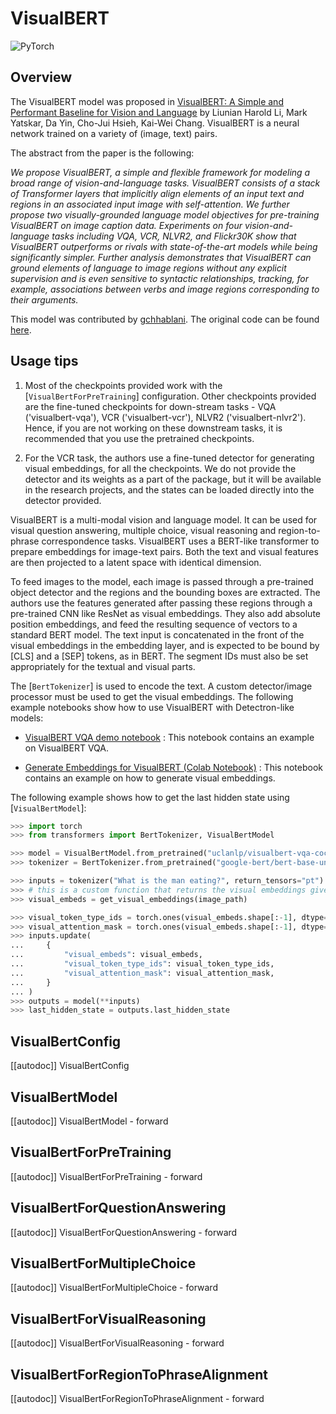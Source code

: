 <!--Copyright 2021 The HuggingFace Team. All rights reserved.

Licensed under the Apache License, Version 2.0 (the "License"); you may not use this file except in compliance with
the License. You may obtain a copy of the License at

http://www.apache.org/licenses/LICENSE-2.0

Unless required by applicable law or agreed to in writing, software distributed under the License is distributed on
an "AS IS" BASIS, WITHOUT WARRANTIES OR CONDITIONS OF ANY KIND, either express or implied. See the License for the
specific language governing permissions and limitations under the License.

⚠️ Note that this file is in Markdown but contain specific syntax for our doc-builder (similar to MDX) that may not be
rendered properly in your Markdown viewer.

-->

# VisualBERT

<div class="flex flex-wrap space-x-1">
<img alt="PyTorch" src="https://img.shields.io/badge/PyTorch-DE3412?style=flat&logo=pytorch&logoColor=white">
</div>

## Overview

The VisualBERT model was proposed in [VisualBERT: A Simple and Performant Baseline for Vision and Language](https://huggingface.co/papers/1908.03557) by Liunian Harold Li, Mark Yatskar, Da Yin, Cho-Jui Hsieh, Kai-Wei Chang.
VisualBERT is a neural network trained on a variety of (image, text) pairs.

The abstract from the paper is the following:

*We propose VisualBERT, a simple and flexible framework for modeling a broad range of vision-and-language tasks.
VisualBERT consists of a stack of Transformer layers that implicitly align elements of an input text and regions in an
associated input image with self-attention. We further propose two visually-grounded language model objectives for
pre-training VisualBERT on image caption data. Experiments on four vision-and-language tasks including VQA, VCR, NLVR2,
and Flickr30K show that VisualBERT outperforms or rivals with state-of-the-art models while being significantly
simpler. Further analysis demonstrates that VisualBERT can ground elements of language to image regions without any
explicit supervision and is even sensitive to syntactic relationships, tracking, for example, associations between
verbs and image regions corresponding to their arguments.*

This model was contributed by [gchhablani](https://huggingface.co/gchhablani). The original code can be found [here](https://github.com/uclanlp/visualbert).

## Usage tips

1. Most of the checkpoints provided work with the [`VisualBertForPreTraining`] configuration. Other
   checkpoints provided are the fine-tuned checkpoints for down-stream tasks - VQA ('visualbert-vqa'), VCR
   ('visualbert-vcr'), NLVR2 ('visualbert-nlvr2'). Hence, if you are not working on these downstream tasks, it is
   recommended that you use the pretrained checkpoints.

2. For the VCR task, the authors use a fine-tuned detector for generating visual embeddings, for all the checkpoints.
   We do not provide the detector and its weights as a part of the package, but it will be available in the research
   projects, and the states can be loaded directly into the detector provided.

VisualBERT is a multi-modal vision and language model. It can be used for visual question answering, multiple choice,
visual reasoning and region-to-phrase correspondence tasks. VisualBERT uses a BERT-like transformer to prepare
embeddings for image-text pairs. Both the text and visual features are then projected to a latent space with identical
dimension.

To feed images to the model, each image is passed through a pre-trained object detector and the regions and the
bounding boxes are extracted. The authors use the features generated after passing these regions through a pre-trained
CNN like ResNet as visual embeddings. They also add absolute position embeddings, and feed the resulting sequence of
vectors to a standard BERT model. The text input is concatenated in the front of the visual embeddings in the embedding
layer, and is expected to be bound by [CLS] and a [SEP] tokens, as in BERT. The segment IDs must also be set
appropriately for the textual and visual parts.

The [`BertTokenizer`] is used to encode the text. A custom detector/image processor must be used
to get the visual embeddings. The following example notebooks show how to use VisualBERT with Detectron-like models:

- [VisualBERT VQA demo notebook](https://github.com/huggingface/transformers-research-projects/tree/main/visual_bert) : This notebook
  contains an example on VisualBERT VQA.

- [Generate Embeddings for VisualBERT (Colab Notebook)](https://colab.research.google.com/drive/1bLGxKdldwqnMVA5x4neY7-l_8fKGWQYI?usp=sharing) : This notebook contains
  an example on how to generate visual embeddings.

The following example shows how to get the last hidden state using [`VisualBertModel`]:

```python
>>> import torch
>>> from transformers import BertTokenizer, VisualBertModel

>>> model = VisualBertModel.from_pretrained("uclanlp/visualbert-vqa-coco-pre")
>>> tokenizer = BertTokenizer.from_pretrained("google-bert/bert-base-uncased")

>>> inputs = tokenizer("What is the man eating?", return_tensors="pt")
>>> # this is a custom function that returns the visual embeddings given the image path
>>> visual_embeds = get_visual_embeddings(image_path)

>>> visual_token_type_ids = torch.ones(visual_embeds.shape[:-1], dtype=torch.long)
>>> visual_attention_mask = torch.ones(visual_embeds.shape[:-1], dtype=torch.float)
>>> inputs.update(
...     {
...         "visual_embeds": visual_embeds,
...         "visual_token_type_ids": visual_token_type_ids,
...         "visual_attention_mask": visual_attention_mask,
...     }
... )
>>> outputs = model(**inputs)
>>> last_hidden_state = outputs.last_hidden_state
```

## VisualBertConfig

[[autodoc]] VisualBertConfig

## VisualBertModel

[[autodoc]] VisualBertModel
    - forward

## VisualBertForPreTraining

[[autodoc]] VisualBertForPreTraining
    - forward

## VisualBertForQuestionAnswering

[[autodoc]] VisualBertForQuestionAnswering
    - forward

## VisualBertForMultipleChoice

[[autodoc]] VisualBertForMultipleChoice
    - forward

## VisualBertForVisualReasoning

[[autodoc]] VisualBertForVisualReasoning
    - forward

## VisualBertForRegionToPhraseAlignment

[[autodoc]] VisualBertForRegionToPhraseAlignment
    - forward
